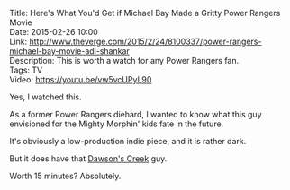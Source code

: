Title: Here's What You'd Get if Michael Bay Made a Gritty Power Rangers Movie  
Date: 2015-02-26 10:00  
Link: http://www.theverge.com/2015/2/24/8100337/power-rangers-michael-bay-movie-adi-shankar  
Description: This is worth a watch for any Power Rangers fan.  
Tags: TV  
Video: https://youtu.be/vw5vcUPyL90  

Yes, I watched this. 

As a former Power Rangers diehard, I wanted to know what this guy envisioned for the Mighty Morphin' kids fate in the future.

It's obviously a low-production indie piece, and it is rather dark.

But it does have that [Dawson's Creek][wikipedia] guy.

Worth 15 minutes? Absolutely.

[wikipedia]: https://en.wikipedia.org/wiki/James_Van_Der_Beek "Wikipedia: James Van Der Beek"